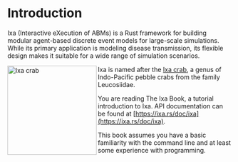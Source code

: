 # Introduction

Ixa (Interactive eXecution of ABMs) is a Rust framework for building modular agent-based discrete event models for large-scale simulations. While its primary application is modeling disease transmission, its flexible design makes it suitable for a wide range of simulation scenarios.

<img align="left" alt="Ixa crab" src="./assets/ixa_logo.svg" width="200px" />

Ixa is named after the [Ixa crab](https://www.crabdatabase.info/en/crabs/brachyura/eubrachyura/heterotremata/leucosioidea/leucosiidae/ixa/ixa-cylindrus-5874), a genus of Indo-Pacific pebble crabs from the family Leucosiidae.

You are reading The Ixa Book, a tutorial introduction to Ixa. API documentation can be found at [https://ixa.rs/doc/ixa](https://ixa.rs/doc/ixa).

This book assumes you have a basic familiarity with the command line and at least some experience with programming.

